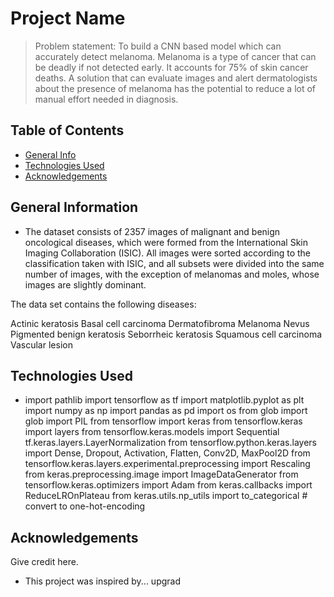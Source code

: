 # Project Name
> Problem statement: To build a CNN based model which can accurately detect melanoma. Melanoma is a type of cancer that can be deadly if not detected early. It accounts for 75% of skin cancer deaths. A solution that can evaluate images and alert dermatologists about the presence of melanoma has the potential to reduce a lot of manual effort needed in diagnosis.


## Table of Contents
* [General Info](#general-information)
* [Technologies Used](#technologies-used)
* [Acknowledgements](#acknowledgements)

<!-- You can include any other section that is pertinent to your problem -->

## General Information
- The dataset consists of 2357 images of malignant and benign oncological diseases, which were formed from the International Skin Imaging Collaboration (ISIC). All images were sorted according to the classification taken with ISIC, and all subsets were divided into the same number of images, with the exception of melanomas and moles, whose images are slightly dominant.


The data set contains the following diseases:

Actinic keratosis
Basal cell carcinoma
Dermatofibroma
Melanoma
Nevus
Pigmented benign keratosis
Seborrheic keratosis
Squamous cell carcinoma
Vascular lesion
<!-- You don't have to answer all the questions - just the ones relevant to your project. -->


<!-- You don't have to answer all the questions - just the ones relevant to your project. -->


## Technologies Used
- import pathlib
import tensorflow as tf
import matplotlib.pyplot as plt
import numpy as np
import pandas as pd
import os
from glob import glob
import PIL
from tensorflow import keras
from tensorflow.keras import layers
from tensorflow.keras.models import Sequential
tf.keras.layers.LayerNormalization
from tensorflow.python.keras.layers import Dense, Dropout, Activation, Flatten, Conv2D, MaxPool2D
from tensorflow.keras.layers.experimental.preprocessing import Rescaling
from keras.preprocessing.image import ImageDataGenerator
from tensorflow.keras.optimizers import Adam
from keras.callbacks import ReduceLROnPlateau
from keras.utils.np_utils import to_categorical # convert to one-hot-encoding
<!-- As the libraries versions keep on changing, it is recommended to mention the version of library used in this project -->

## Acknowledgements
Give credit here.
- This project was inspired by...
upgrad




<!-- Optional -->
<!-- ## License -->
<!-- This project is open source and available under the [... License](). -->

<!-- You don't have to include all sections - just the one's relevant to your project -->